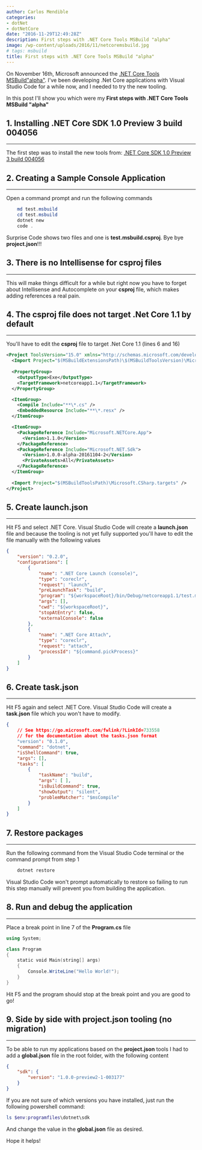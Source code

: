 ```yaml
---
author: Carlos Mendible
categories:
- dotNet
- dotNetCore
date: "2016-11-29T12:49:28Z"
description: First steps with .NET Core Tools MSBuild "alpha"
image: /wp-content/uploads/2016/11/netcoremsbuild.jpg
# tags: msbuild
title: First steps with .NET Core Tools MSBuild "alpha"
---
```

On November 16th, Microsoft announced the <a href="https://blogs.msdn.microsoft.com/dotnet/2016/11/16/announcing-net-core-tools-msbuild-alpha/?Wt.mc_id=DX_MVP8656" target="_blank">.NET Core Tools MSBuild"alpha"</a>. I've been developing .Net Core applications with Visual Studio Code for a while now, and I needed to try the new tooling.

In this post I'll show you which were my **First steps with .NET Core Tools MSBuild "alpha"**

## 1. Installing .NET Core SDK 1.0 Preview 3 build 004056
---
The first step was to install the new tools from: <a href="https://github.com/dotnet/core/blob/master/release-notes/preview3-download.md" target="_blank">.NET Core SDK 1.0 Preview 3 build 004056</a><br />

## 2. Creating a Sample Console Application
---
Open a command prompt and run the following commands 

``` powershell 
    md test.msbuild
    cd test.msbuild
    dotnet new
    code .
```

Surprise Code shows two files and one is **test.msbuild.csproj**. Bye bye **project.json**!!!


## 3. There is no Intellisense for csproj files
---
This will make things difficult for a while but right now you have to forget about Intellisense and Autocomplete on your **csproj** file, which makes adding references a real pain.

## 4. The csproj file does not target .Net Core 1.1 by default
---
You'll have to edit the **csproj** file to target .Net Core 1.1 (lines 6 and 16)
    
``` xml 
<Project ToolsVersion="15.0" xmlns="http://schemas.microsoft.com/developer/msbuild/2003">
  <Import Project="$(MSBuildExtensionsPath)\$(MSBuildToolsVersion)\Microsoft.Common.props" />
  
  <PropertyGroup>
    <OutputType>Exe</OutputType>
    <TargetFramework>netcoreapp1.1</TargetFramework>
  </PropertyGroup>

  <ItemGroup>
    <Compile Include="**\*.cs" />
    <EmbeddedResource Include="**\*.resx" />
  </ItemGroup>

  <ItemGroup>
    <PackageReference Include="Microsoft.NETCore.App">
      <Version>1.1.0</Version>
    </PackageReference>
    <PackageReference Include="Microsoft.NET.Sdk">
      <Version>1.0.0-alpha-20161104-2</Version>
      <PrivateAssets>All</PrivateAssets>
    </PackageReference>
  </ItemGroup>
  
  <Import Project="$(MSBuildToolsPath)\Microsoft.CSharp.targets" />
</Project>
```
## 5. Create launch.json
---
Hit F5 and select .NET Core. Visual Studio Code will create a **launch.json** file and because the tooling is not yet fully supported you'll have to edit the file manually with the following values 
    
``` json 
{
    "version": "0.2.0",
    "configurations": [
        {
            "name": ".NET Core Launch (console)",
            "type": "coreclr",
            "request": "launch",
            "preLaunchTask": "build",
            "program": "${workspaceRoot}/bin/Debug/netcoreapp1.1/test.msbuild.dll",
            "args": [],
            "cwd": "${workspaceRoot}",
            "stopAtEntry": false,
            "externalConsole": false
        },
        {
            "name": ".NET Core Attach",
            "type": "coreclr",
            "request": "attach",
            "processId": "${command.pickProcess}"
        }
    ]
}
```
## 6. Create task.json
---
Hit F5 again and select .NET Core. Visual Studio Code will create a **task.json** file which you won't have to modify.
    
``` json 
{
    // See https://go.microsoft.com/fwlink/?LinkId=733558
    // for the documentation about the tasks.json format
    "version": "0.1.0",
    "command": "dotnet",
    "isShellCommand": true,
    "args": [],
    "tasks": [
        {
            "taskName": "build",
            "args": [ ],
            "isBuildCommand": true,
            "showOutput": "silent",
            "problemMatcher": "$msCompile"
        }
    ]
}
```
## 7. Restore packages
---
Run the following command from the Visual Studio Code terminal or the command prompt from step 1
    
``` powershell 
    dotnet restore
```
    
Visual Studio Code won't prompt automatically to restore so failing to run this step manually will prevent you from building the application.
      
## 8. Run and debug the application
---    
Place a break point in line 7 of the **Program.cs** file
          
``` powershell 
using System;

class Program
{
    static void Main(string[] args)
    {
        Console.WriteLine("Hello World!");
    }
}
```
          
Hit F5 and the program should stop at the break point and you are good to go!
            
## 9. Side by side with project.json tooling (no migration)
---     
To be able to run my applications based on the **project.json** tools I had to add a **global.json** file in the root folder, with the following content 
                
``` json 
{
    "sdk": {
        "version": "1.0.0-preview2-1-003177"
    }
}
```
 
If you are not sure of which versions you have installed, just run the following powershell command:
                      
``` powershell 
ls $env:programfiles\dotnet\sdk
```
                
And change the value in the **global.json** file as desired.
                  
Hope it helps!           